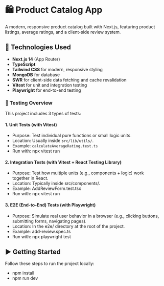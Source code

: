 # 🛍️ Product Catalog App

A modern, responsive product catalog built with Next.js, featuring product listings, average ratings, and a client-side review system.

## 🚀 Technologies Used

- **Next.js 14** (App Router)
- **TypeScript**
- **Tailwind CSS** for modern, responsive styling
- **MongoDB** for database
- **SWR** for client-side data fetching and cache revalidation
- **Vitest** for unit and integration testing
- **Playwright** for end-to-end testing

### 🧪 Testing Overview

This project includes 3 types of tests:

#### 1. **Unit Tests** (with Vitest)
- Purpose: Test individual pure functions or small logic units.
- Location: Usually inside `src/lib/utils/`.
- Example: `calculateAverageRating.test.ts`
- Run with: npx vitest run
#### 2. **Integration Tests** (with Vitest + React Testing Library)
- Purpose: Test how multiple units (e.g., components + logic) work together in React.
- Location: Typically inside src/components/.
- Example: AddReviewForm.test.tsx
- Run with: npx vitest run
#### 3. **E2E (End-to-End) Tests** (with Playwright)
- Purpose: Simulate real user behavior in a browser (e.g., clicking buttons, submitting forms, navigating pages).
- Location: In the e2e/ directory at the root of the project.
- Example: add-review.spec.ts
- Run with: npx playwright test

## ▶️ Getting Started

Follow these steps to run the project locally:

- npm install
- npm run dev